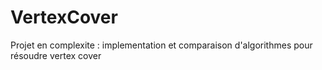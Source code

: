 # VertexCover
Projet en complexite : implementation et comparaison d'algorithmes pour résoudre vertex cover
